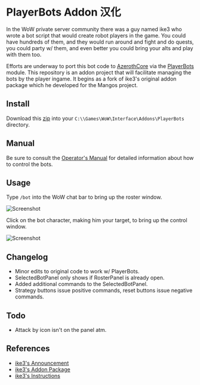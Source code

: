 # PlayerBots Addon 汉化

In the WoW private server community there was a guy named ike3 who wrote a bot script that would create robot players in the game.  You could have hundreds of them, and they would run around and fight and do quests, you could party w/ them, and even better you could bring your alts and play with them too.

Efforts are underway to port this bot code to [AzerothCore](http://www.azerothcore.org) via the [PlayerBots](https://github.com/ZhengPeiRu21/mod-playerbots) module.  This repository is an addon project that will facilitate managing the bots by the player ingame.  It begins as a fork of ike3's original addon package which he developed for the Mangos project.

## Install

Download this [zip](https://github.com/whipowill/wow-addon-playerbot/archive/master.zip) into your ``C:\\Games\WoW\Interface\Addons\PlayerBots`` directory.

## Manual

Be sure to consult the [Operator's Manual](https://github.com/whipowill/wow-addon-playerbots/blob/master/MANUAL.md) for detailed information about how to control the bots.

## Usage

Type `/bot` into the WoW chat bar to bring up the roster window.

![Screenshot](screenshots/bot_roster.png)

Click on the bot character, making him your target, to bring up the control window.

![Screenshot](screenshots/bot_controls.png)

## Changelog

- Minor edits to original code to work w/ PlayerBots.
- SelectedBotPanel only shows if RosterPanel is already open.
- Added additional commands to the SelectedBotPanel.
- Strategy buttons issue positive commands, reset buttons issue negative commands.

## Todo

- Attack by icon isn't on the panel atm.

## References

- [ike3's Announcement](https://www.getmangos.eu/forums/topic/5401-ai-playerbot/)
- [ike3's Addon Package](https://github.com/ike3/mangosbot-addon)
- [ike3's Instructions](http://ike3.github.io/mangosbot-docs/)
